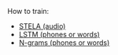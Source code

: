 How to train:
- [STELA (audio)](docs/training/stela_lm.md)
- [LSTM (phones or words)](docs/training/text_lstm_lm.md)
- [N-grams (phones or words)](docs/training/ngram_lm.md)
